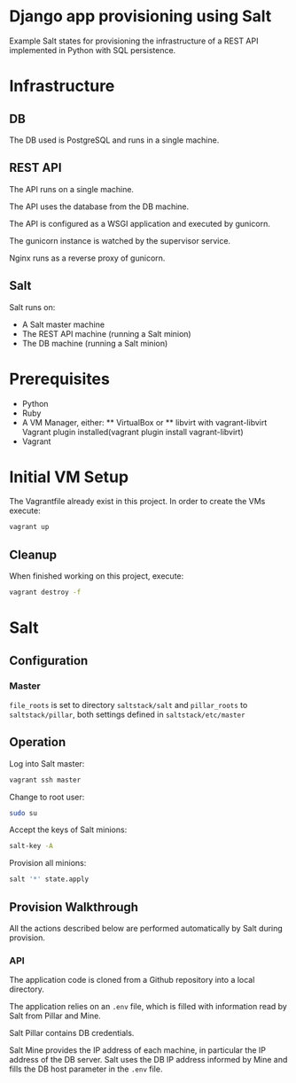 # Django app provisioning using Salt
Example Salt states for provisioning the infrastructure of a REST API implemented in Python with SQL persistence.

# Infrastructure

## DB
The DB used is PostgreSQL and runs in a single machine.

## REST API
The API runs on a single machine.

The API uses the database from the DB machine.

The API is configured as a WSGI application and executed by gunicorn.

The gunicorn instance is watched by the supervisor service.

Nginx runs as a reverse proxy of gunicorn.

## Salt
Salt runs on:

* A Salt master machine
* The REST API machine (running a Salt minion)
* The DB machine (running a Salt minion)


# Prerequisites
* Python 
* Ruby
* A VM Manager, either:
** VirtualBox or
** libvirt with vagrant-libvirt Vagrant plugin installed(vagrant plugin install vagrant-libvirt)
* Vagrant

# Initial VM Setup
The Vagrantfile already exist in this project. In order to create the VMs execute:

```bash
vagrant up
```

## Cleanup
When finished working on this project, execute:

```bash
vagrant destroy -f
```



# Salt

## Configuration

### Master
```file_roots``` is set to directory ```saltstack/salt``` and ```pillar_roots``` to ```saltstack/pillar```, both settings defined in ```saltstack/etc/master```

## Operation
Log into Salt master:
```bash
vagrant ssh master
```

Change to root user:
```bash
sudo su
```

Accept the keys of Salt minions:
```bash
salt-key -A
```

Provision all minions:
```bash
salt '*' state.apply
```


## Provision Walkthrough
All the actions described below are performed automatically by Salt during provision.


### API
The application code is cloned from a Github repository into a local directory.

The application relies on an ```.env``` file, which is filled with information read by Salt from Pillar and Mine.

Salt Pillar contains DB credentials.

Salt Mine provides the IP address of each machine, in particular the IP address of the DB server. Salt uses the DB IP address informed by Mine and fills the DB host parameter in the ```.env``` file.
